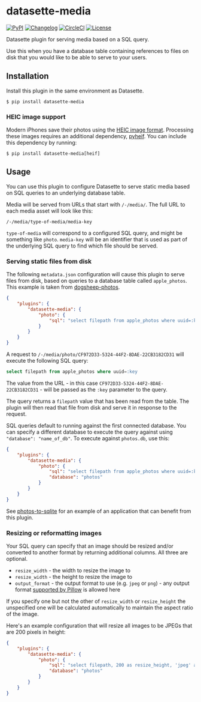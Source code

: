# datasette-media

[![PyPI](https://img.shields.io/pypi/v/datasette-media.svg)](https://pypi.org/project/datasette-media/)
[![Changelog](https://img.shields.io/github/v/release/simonw/datasette-media?include_prereleases&label=changelog)](https://github.com/simonw/datasette-media/releases)
[![CircleCI](https://circleci.com/gh/simonw/datasette-media.svg?style=svg)](https://circleci.com/gh/simonw/datasette-media)
[![License](https://img.shields.io/badge/license-Apache%202.0-blue.svg)](https://github.com/simonw/datasette-media/blob/master/LICENSE)

Datasette plugin for serving media based on a SQL query.

Use this when you have a database table containing references to files on disk that you would like to be able to serve to your users.

## Installation

Install this plugin in the same environment as Datasette.

    $ pip install datasette-media

### HEIC image support

Modern iPhones save their photos using the [HEIC image format](https://en.wikipedia.org/wiki/High_Efficiency_Image_File_Format). Processing these images requires an additional dependency, [pyheif](https://pypi.org/project/pyheif/). You can include this dependency by running:

    $ pip install datasette-media[heif]

## Usage

You can use this plugin to configure Datasette to serve static media based on SQL queries to an underlying database table.

Media will be served from URLs that start with `/-/media/`. The full URL to each media asset will look like this:

    /-/media/type-of-media/media-key

`type-of-media` will correspond to a configured SQL query, and might be something like `photo`. `media-key` will be an identifier that is used as part of the underlying SQL query to find which file should be served.

### Serving static files from disk

The following ``metadata.json`` configuration will cause this plugin to serve files from disk, based on queries to a database table called `apple_photos`. This example is taken from [dogsheep-photos](https://github.com/dogsheep/dogsheep-photos).

```json
{
    "plugins": {
        "datasette-media": {
            "photo": {
                "sql": "select filepath from apple_photos where uuid=:key"
            }
        }
    }
}
```

A request to `/-/media/photo/CF972D33-5324-44F2-8DAE-22CB3182CD31` will execute the following SQL query:

```sql
select filepath from apple_photos where uuid=:key
```

The value from the URL -  in this case `CF972D33-5324-44F2-8DAE-22CB3182CD31` - will be passed as the `:key` parameter to the query.

The query returns a `filepath` value that has been read from the table. The plugin will then read that file from disk and serve it in response to the request.

SQL queries default to running against the first connected database. You can specify a different database to execute the query against using `"database": "name_of_db"`. To execute against `photos.db`, use this:

```json
{
    "plugins": {
        "datasette-media": {
            "photo": {
                "sql": "select filepath from apple_photos where uuid=:key",
                "database": "photos"
            }
        }
    }
}
```

See [photos-to-sqlite](https://github.com/dogsheep/photos-to-sqlite) for an example of an application that can benefit from this plugin.

### Resizing or reformatting images

Your SQL query can specify that an image should be resized and/or converted to another format by returning additional columns. All three are optional.

* `resize_width` - the width to resize the image to
* `resize_width` - the height to resize the image to
* `output_format` - the output format to use (e.g. `jpeg` or `png`) - any output format [supported by Pillow](https://pillow.readthedocs.io/en/stable/handbook/image-file-formats.html) is allowed here

If you specify one but not the other of `resize_width` or `resize_height` the unspecified one will be calculated automatically to maintain the aspect ratio of the image.

Here's an example configuration that will resize all images to be JPEGs that are 200 pixels in height:

```json
{
    "plugins": {
        "datasette-media": {
            "photo": {
                "sql": "select filepath, 200 as resize_height, 'jpeg' as output_format from apple_photos where uuid=:key",
                "database": "photos"
            }
        }
    }
}
```
